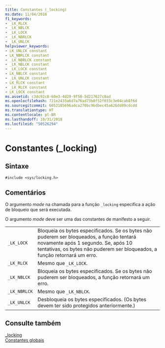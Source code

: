 ```yaml
---
title: Constantes (_locking)
ms.date: 11/04/2016
f1_keywords:
- _LK_RLCK
- _LK_NBLCK
- _LK_LOCK
- _LK_NBRLCK
- _LK_UNLCK
helpviewer_keywords:
- LK_UNLCK constant
- LK_NBRLCK constant
- _LK_NBRLCK constant
- _LK_NBLCK constant
- _LK_LOCK constant
- LK_NBLCK constant
- _LK_UNLCK constant
- LK_RLCK constant
- _LK_RLCK constant
- LK_LOCK constant
ms.assetid: c3dc92c8-60e3-4d29-9f50-5d217627c8ad
ms.openlocfilehash: 721e2433a6d7a76ad73b0f52f033c3e04cab8f6d
ms.sourcegitcommit: 6052185696adca270bc9bdbec45a626dd89cdcdd
ms.translationtype: HT
ms.contentlocale: pt-BR
ms.lasthandoff: 10/31/2018
ms.locfileid: "50526294"
---
```

# <a name="locking-constants"></a>Constantes (_locking)

## <a name="syntax"></a>Sintaxe

```
#include <sys/locking.h>
```

## <a name="remarks"></a>Comentários

O argumento *mode* na chamada para a função `_locking` especifica a ação de bloqueio que será executada.

O argumento *mode* deve ser uma das constantes de manifesto a seguir.

|||
|-|-|
| `_LK_LOCK`  | Bloqueia os bytes especificados. Se os bytes não puderem ser bloqueados, a função tentará novamente após 1 segundo. Se, após 10 tentativas, os bytes não puderem ser bloqueados, a função retornará um erro.  |
| `_LK_RLCK`  | Mesmo que `_LK_LOCK`.  |
|`_LK_NBLCK`  | Bloqueia os bytes especificados. Se os bytes não puderem ser bloqueados, a função retornará um erro.  |
| `_LK_NBRLCK`  | Mesmo que `_LK_NBLCK`.  |
| `_LK_UNLCK`  | Desbloqueia os bytes especificados. (Os bytes devem ter sido protegidos anteriormente.)  |

## <a name="see-also"></a>Consulte também

[_locking](../c-runtime-library/reference/locking.md)<br/>
[Constantes globais](../c-runtime-library/global-constants.md)
